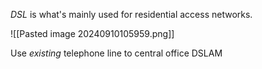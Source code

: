 *DSL* is what's mainly used for residential access networks. 

![[Pasted image 20240910105959.png]]

Use *existing* telephone line to central office DSLAM